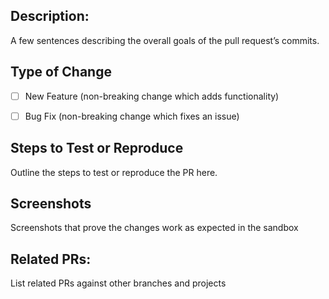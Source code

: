 ## Description:

A few sentences describing the overall goals of the pull request’s commits.

## Type of Change

- [ ] New Feature (non-breaking change which adds functionality)

- [ ] Bug Fix (non-breaking change which fixes an issue)


## Steps to Test or Reproduce

Outline the steps to test or reproduce the PR here.

## Screenshots

Screenshots that prove the changes work as expected in the sandbox

## Related PRs:

List related PRs against other branches and projects
